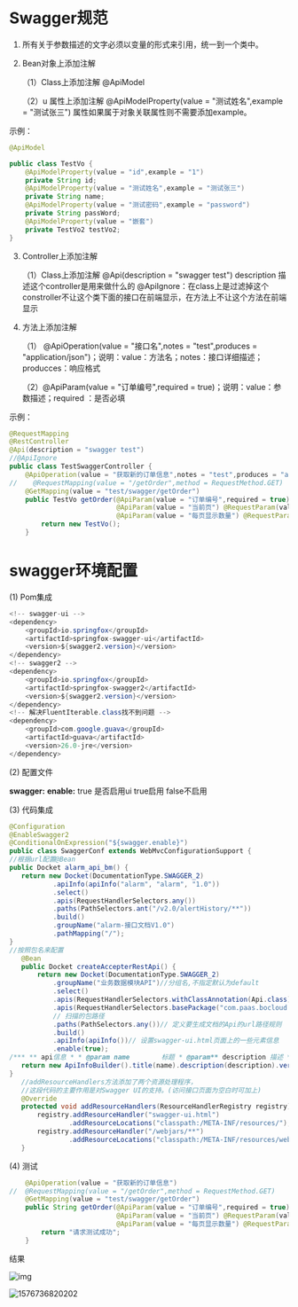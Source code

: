 # Swagger规范

1. 所有关于参数描述的文字必须以变量的形式来引用，统一到一个类中。

2. Bean对象上添加注解

   （1）Class上添加注解 @ApiModel

   （2）u 属性上添加注解 @ApiModelProperty(value = "测试姓名",example = "测试张三") 属性如果属于对象关联属性则不需要添加example。

示例：

~~~Java
@ApiModel

public class TestVo {
    @ApiModelProperty(value = "id",example = "1")
    private String id;
    @ApiModelProperty(value = "测试姓名",example = "测试张三")
    private String name;
    @ApiModelProperty(value = "测试密码",example = "password")
    private String passWord;
    @ApiModelProperty(value = "嵌套")
    private TestVo2 testVo2;
}
~~~

3. Controller上添加注解

   （1）Class上添加注解 @Api(description = "swagger test") description 描述这个controller是用来做什么的 @ApiIgnore：在class上是过滤掉这个constroller不让这个类下面的接口在前端显示，在方法上不让这个方法在前端显示

4. 方法上添加注解

   （1） @ApiOperation(value = "接口名",notes = "test",produces = "application/json")；说明：value：方法名；notes：接口详细描述；producces：响应格式

   （2）@ApiParam(value = "订单编号",required = true)；说明：value：参数描述；required ：是否必填

示例：

~~~java
@RequestMapping
@RestController
@Api(description = "swagger test")
//@ApiIgnore
public class TestSwaggerController {
    @ApiOperation(value = "获取新的订单信息",notes = "test",produces = "application/json")
//    @RequestMapping(value = "/getOrder",method = RequestMethod.GET)
    @GetMapping(value = "test/swagger/getOrder")
    public TestVo getOrder(@ApiParam(value = "订单编号",required = true) @RequestParam(value = "orderNo", required=false) String orderNo,
                           @ApiParam(value = "当前页") @RequestParam(value = "pageNum",required = false) Integer pageNum,
                           @ApiParam(value = "每页显示数量") @RequestParam(value = "pageSize",required = false) Integer pageSize){
        return new TestVo();
    }

~~~

# swagger环境配置

(1) Pom集成

~~~java
<!-- swagger-ui -->
<dependency>
    <groupId>io.springfox</groupId>
    <artifactId>springfox-swagger-ui</artifactId>
    <version>${swagger2.version}</version>
</dependency>
<!-- swagger2 -->
<dependency>
    <groupId>io.springfox</groupId>
    <artifactId>springfox-swagger2</artifactId>
    <version>${swagger2.version}</version>
</dependency>
<!-- 解决FluentIterable.class找不到问题 -->
<dependency>
    <groupId>com.google.guava</groupId>
    <artifactId>guava</artifactId>
    <version>26.0-jre</version>
</dependency>

~~~

(2) 配置文件

**swagger:**  **enable:** true 是否启用ui true启用 false不启用

(3) 代码集成

 ~~~java
@Configuration
@EnableSwagger2
@ConditionalOnExpression("${swagger.enable}")
public class SwaggerConf extends WebMvcConfigurationSupport {
//根据url配置@Bean
public Docket alarm_api_bm() {
    return new Docket(DocumentationType.SWAGGER_2)
            .apiInfo(apiInfo("alarm", "alarm", "1.0"))
            .select()
            .apis(RequestHandlerSelectors.any())
            .paths(PathSelectors.ant("/v2.0/alertHistory/**"))
            .build()
            .groupName("alarm-接口文档V1.0")
            .pathMapping("/");
}
//按照包名来配置
    @Bean
    public Docket createAccepterRestApi() {
        return new Docket(DocumentationType.SWAGGER_2)
            .groupName("业务数据模块API")//分组名,不指定默认为default
            .select()
            .apis(RequestHandlerSelectors.withClassAnnotation(Api.class))
            .apis(RequestHandlerSelectors.basePackage("com.paas.bocloud.registry"))
            // 扫描的包路径
            .paths(PathSelectors.any())// 定义要生成文档的Api的url路径规则
            .build()
            .apiInfo(apiInfo())// 设置swagger-ui.html页面上的一些元素信息
            .enable(true);
/*** ** api信息 * * @param name        标题 * @param** description 描述 * @param** version     版本 * @return* **/private ApiInfo apiInfo(String name, String description, String version) {
    return new ApiInfoBuilder().title(name).description(description).version(version).build();
}
    //addResourceHandlers方法添加了两个资源处理程序，
    //这段代码的主要作用是对Swagger UI的支持。(访问接口页面为空白时可加上)
    @Override
    protected void addResourceHandlers(ResourceHandlerRegistry registry) {
        registry.addResourceHandler("swagger-ui.html")
                .addResourceLocations("classpath:/META-INF/resources/");
        registry.addResourceHandler("/webjars/**")
                .addResourceLocations("classpath:/META-INF/resources/webjars/");
    }
 ~~~

(4) 测试

~~~java
	@ApiOperation(value = "获取新的订单信息")
//	@RequestMapping(value = "/getOrder",method = RequestMethod.GET)
  	@GetMapping(value = "test/swagger/getOrder")
    public String getOrder(@ApiParam(value = "订单编号",required = true) @RequestParam(value = "orderNo", required=false) String orderNo,
                           @ApiParam(value = "当前页") @RequestParam(value = "pageNum",required = false) Integer pageNum,
                           @ApiParam(value = "每页显示数量") @RequestParam(value = "pageSize",required = false) Integer pageSize){
        return "请求测试成功";
    }
~~~

结果

![img](file:///C:\Users\大仲马\AppData\Local\Temp\ksohtml6792\wps1.jpg) 

![1576736820202](C:\Users\大仲马\AppData\Local\Temp\1576736820202.png)